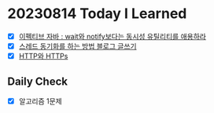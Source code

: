# 20230814 Today I Learned
- [X] [이펙티브 자바 : wait와 notify보다는 동시성 유틸리티를 애용하라](../Java/effective_Java/item81_concurrent_utiliy.md)
- [X] [스레드 동기화를 하는 방법 블로그 글쓰기](https://kmularise.tistory.com/entry/%EB%8D%B0%EC%9D%B4%ED%84%B0-%EB%B6%88%EC%9D%BC%EC%B9%98-%EB%AC%B8%EC%A0%9C-%ED%94%BC%ED%95%98%EA%B8%B0-%EC%9E%90%EB%B0%94%EC%97%90%EC%84%9C-%EC%8A%A4%EB%A0%88%EB%93%9C-%EB%8F%99%EA%B8%B0%ED%99%94%EB%A5%BC-%ED%95%98%EB%8A%94-2%EA%B0%80%EC%A7%80-%EB%B0%A9%EB%B2%95)
- [X] [HTTP와 HTTPs](../Network/http_https.md)
## Daily Check
- [X] 알고리즘 1문제
